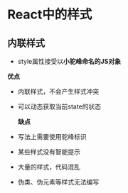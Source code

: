 # React中的样式



## 内联样式

- style属性接受以**小驼峰命名的JS对象**

**优点**

- 内联样式，不会产生样式冲突
- 可以动态获取当前state的状态

  **缺点**

- 写法上需要使用驼峰标识
- 某些样式没有智能提示
- 大量的样式，代码混乱
- 伪类、伪元素等样式无法编写





